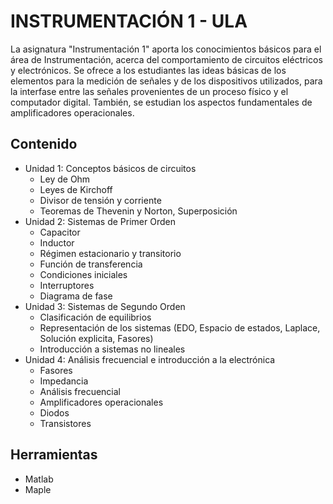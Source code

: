 # INSTRUMENTACIÓN 1 - ULA

La asignatura "Instrumentación 1" aporta los conocimientos básicos para el área de Instrumentación, acerca del comportamiento de circuitos eléctricos y electrónicos. Se ofrece a los estudiantes las ideas básicas de los elementos para la medición de señales y de los dispositivos utilizados, para la interfase entre las señales provenientes de un proceso físico y el computador digital. También, se estudian los aspectos fundamentales de amplificadores operacionales.

## Contenido
- Unidad 1: Conceptos básicos de circuitos
  - Ley de Ohm
  - Leyes de Kirchoff
  - Divisor de tensión y corriente
  - Teoremas de Thevenin y Norton, Superposición 
- Unidad 2: Sistemas de Primer Orden
  - Capacitor
  - Inductor
  - Régimen estacionario y transitorio
  - Función de transferencia
  - Condiciones iniciales
  - Interruptores
  - Diagrama de fase
- Unidad 3: Sistemas de Segundo Orden
  - Clasificación de equilibrios
  - Representación de los sistemas (EDO, Espacio de estados, Laplace, Solución explicita, Fasores)
  - Introducción a sistemas no lineales    
- Unidad 4: Análisis frecuencial e introducción a la electrónica
  - Fasores
  - Impedancia
  - Análisis frecuencial
  - Amplificadores operacionales
  - Diodos
  - Transistores
## Herramientas
- Matlab
- Maple

